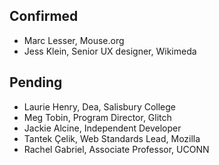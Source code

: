 ## Confirmed
* Marc Lesser, Mouse.org
* Jess Klein, Senior UX designer, Wikimeda

## Pending
* Laurie Henry, Dea, Salisbury College
* Meg Tobin, Program Director, Glitch
* Jackie Alcine, Independent Developer
* Tantek Çelik, Web Standards Lead, Mozilla
* Rachel Gabriel, Associate Professor, UCONN

